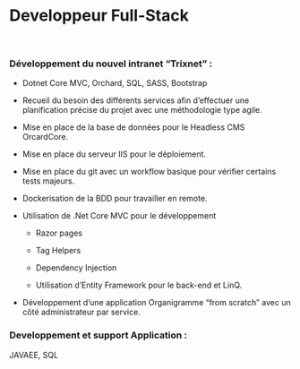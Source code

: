 # Developpeur Full-Stack

<br />

### Développement du nouvel intranet “Trixnet” :

- Dotnet Core MVC, Orchard, SQL, SASS, Bootstrap

- Recueil du besoin des différents services afin d’effectuer une planification précise du projet avec une méthodologie type agile.

- Mise en place de la base de données pour le Headless CMS OrcardCore.

- Mise en place du serveur IIS pour le déploiement.

- Mise en place du git avec un workflow basique pour vérifier certains tests majeurs.

- Dockerisation de la BDD pour travailler en remote.

- Utilisation de .Net Core MVC pour le développement

   - Razor pages

   - Tag Helpers

   - Dependency Injection

   - Utilisation d’Entity Framework pour le back-end et LinQ.

- Développement d’une application Organigramme “from scratch” avec un côté administrateur par service.

### Developpement et support Application :
JAVAEE, SQL